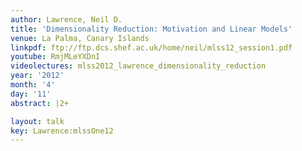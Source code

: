 ```yaml
---
author: Lawrence, Neil D.
title: 'Dimensionality Reduction: Motivation and Linear Models'
venue: La Palma, Canary Islands
linkpdf: ftp://ftp.dcs.shef.ac.uk/home/neil/mlss12_session1.pdf
youtube: RmjMLeYXDnI
videolectures: mlss2012_lawrence_dimensionality_reduction
year: '2012'
month: '4'
day: '11'
abstract: |2+

layout: talk
key: Lawrence:mlssOne12
---
```

